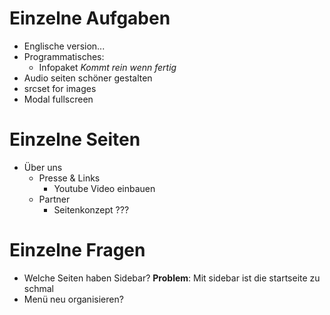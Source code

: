 # Einzelne Aufgaben
* Englische version...
* Programmatisches:
    - Infopaket _Kommt rein wenn fertig_
* Audio seiten schöner gestalten
* srcset for images
* Modal fullscreen

# Einzelne Seiten
* Über uns
    * Presse & Links
        - Youtube Video einbauen
    * Partner
        - Seitenkonzept ???

# Einzelne Fragen
* Welche Seiten haben Sidebar? __Problem__: Mit sidebar ist die startseite zu schmal
* Menü neu organisieren?
